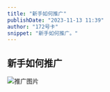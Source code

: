 ```yaml
---
title: "新手如何推广"
publishDate: "2023-11-13 11:39"
author: "172号卡"
snippet: "新手如何推广。"
---
```


## 新手如何推广

![推广图片](https://haokaapi.lot-ml.com/upload/KnowladgeBase/20250203/ea2712ce433043218d5ea399243383bc.jpg)

